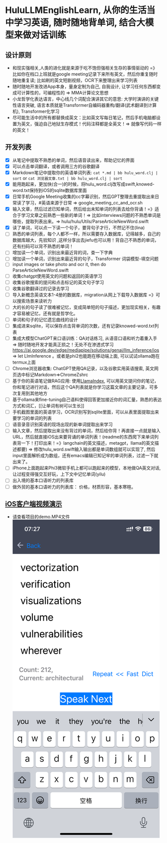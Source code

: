 # HuluLLMEnglishLearn, 从你的生活当中学习英语, 随时随地背单词, 结合大模型来做对话训练

## 设计原则
* 和现实强相关,人类的进化就是来源于吃不饱但强相关生存的事情驱动的 =》 比如你在档口上班就是google meeting记录下来所有英文，然后你重复随时随地重复读; 比如刷的英文短剧视频，OCR下来整理出来学习列表
* 随时随地开发改进App本身，量身定制为自己, 自我设计, 让学习任何东西都变成可计算性的，可编程性的 => MMA计算论文思想
* 小龙哲学化表达语言，中心线几个词配合演讲其它的意思: 大学时演讲的关键性语言突破, 语言本质就是Transformer自编码器重构/翻译(武术翻译到计算机), Transformer化学习
* 尽可能生活中的所有都替换成英文：比如英文写每日笔记，然后手机电脑都设置为英文，强迫自己地狱生存模式！代码注释都是全英文！=> 就像写代码一样的英文！

## 开发列表

- [x] 从笔记中提取不熟悉的单词，然后语音读出来，帮助记忆的界面
- [x] 可以点击单词翻译，或者调用三方的谷歌翻译
- [x] Markdown笔记中提取你的英语单词列表: `cat *.md | bb hulu_word.clj | sort` or `cat 浏览器文章.txt | bb hulu_word.clj | sort `
- [x] 能用跑起来，更加快(合一)的时候，将hulu_word.clj改写成swift,knowed-word.txt保持到iOS的sqlite数据库里面
- [x] 日常手机Google Meeting收集的cc字幕识别，然后GPT整理去重提取出来日常读了学习，#英语来源于日常 => google_meeting_cc_and_ocr.sh
- [x] 输入文章，然后过滤已知单词，然后给出未知单词的列表去给你背诵！=》适合于学习文章之前熟悉一些新的单词！=> 比如interviews问题的不熟悉单词是哪些，提取列表出来。=> hulu/hulu/Utils/ParseArticleNewWord.swift
- [x] 读了单词，可以点一下读一个句子，要背句子才行，不然记不住(lina)
- [ ] 熟悉的单词列表，每个人都不一样，所以需要存入数据库，记得越多，自己的数据库越大，先验知识 ,这样分享出去jiefu也可以用！背自己不熟悉的单词，还有扫码可以背不熟悉的单词！
- [ ] 增加读一个单词，识别出来最近背的词，查一下字典
- [ ] 增加读一个单词，识别出来最近背的句子，Transformer 词袋模型-填空问题
- [ ] input images or take photo and ocr it, then do ParseArticleNewWord.swift 
- [ ] 收集chatgpt使用英文的问题和返回的英语学习
- [ ] 收集谷歌搜索的提问和点击标记的英文句子学习
- [ ] 收集谷歌翻译过的记录去学习
- [ ] 导入新概念英语文本1-4册的数据库，migration从网上下载导入数据库 =》可以搜索场景来读听力
- [ ] 大的长的句子读了很难被记忆，变成简单短的句子描述，更加现实相关，有趣才容易被记忆，还有就是哲学化。
- [ ] 单词和句子的记忆遗忘曲线的设计
- [ ] 集成进来sqlite，可以保存点击背单词的次数，还有记录knowed-word.txt列表
- [ ] 集成大模型ChatGPT来口语训练：QA对话练习, 从语音口语和听力着重入手 => 随时随地开发才能真正损之！无处不在渗透式学习 https://ai.google.dev/edge/mediapipe/solutions/genai/llm_inference/ios => let LlmInference 。或者是phi2也能跑在移动端上面, 可以试试ollama跑在termux上面
- [ ] Chrome浏览器收集: ChatGPT使用QA记录，以及谷歌实用英语搜索, 英文网页选中标记Markdown=>ChromeZshrc
- [ ] 基于你的英语笔记做RAG应用: 使用[LlamaIndex](https://github.com/run-llama/llama_index), 可以用英文提问你的笔记，你和笔记进行对话，然后这个QA列表就是你学习这篇文章的主要记录，可多次复用到其他地方
- [ ] 基于ollama来fine-tuning自己语料使得回答更加接近你的词汇量，熟悉的表达方式和词汇，[[让单词有树可以生长]]
- [ ] 手机截图里面的英语学习，OCR识别写到sqlite里面，可以从表里面提取出来要学习的单词的列表
- [ ] 语音录音识别英语的现场出现的新单词提取出来学习
- [ ] 输入文章，然后提取出来没有背过的单词，然后给你背！再直接一点就是输入URL，然后就直接iOS出来要背诵的单词列表！(readme的东西爬下来单词列表背一下！打印出来！=》langchain的英文描述，metagpt，llama的英文描述都要) => 修改hulu_word.swift输入输出都是单词数组就可以实现了, 然后input里面解析成为数组，还有emacs编辑已知记牢的单词列表，过滤一下就出来了。
- [ ] iPhone上面跑起来Phi3微软手机上都可以跑起来的模型，本地做QA英文对话, 让过程变得强交互好玩，上下文中记忆单词(yilu)
- [ ] 出入境的基本口语听力的列表库
- [ ] 做外贸的基本口语听力的列表库： 价格，材质形容，基本寒暄。

## [iOS客户端视频演示](https://raw.githubusercontent.com/chanshunli/HuluLLMEnglishLearn/master/demo.MP4)
* 请查看项目的demo.MP4文件
![](./demo.PNG)

